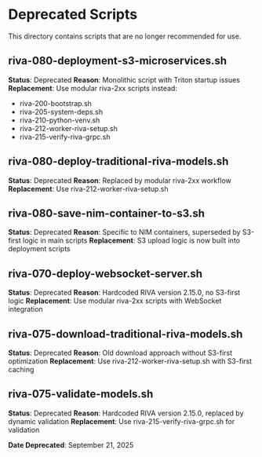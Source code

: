 # Deprecated Scripts

This directory contains scripts that are no longer recommended for use.

## riva-080-deployment-s3-microservices.sh
**Status**: Deprecated
**Reason**: Monolithic script with Triton startup issues
**Replacement**: Use modular riva-2xx scripts instead:
- riva-200-bootstrap.sh
- riva-205-system-deps.sh
- riva-210-python-venv.sh
- riva-212-worker-riva-setup.sh
- riva-215-verify-riva-grpc.sh

## riva-080-deploy-traditional-riva-models.sh
**Status**: Deprecated
**Reason**: Replaced by modular riva-2xx workflow
**Replacement**: Use riva-212-worker-riva-setup.sh

## riva-080-save-nim-container-to-s3.sh
**Status**: Deprecated
**Reason**: Specific to NIM containers, superseded by S3-first logic in main scripts
**Replacement**: S3 upload logic is now built into deployment scripts

## riva-070-deploy-websocket-server.sh
**Status**: Deprecated
**Reason**: Hardcoded RIVA version 2.15.0, no S3-first logic
**Replacement**: Use modular riva-2xx scripts with WebSocket integration

## riva-075-download-traditional-riva-models.sh
**Status**: Deprecated
**Reason**: Old download approach without S3-first optimization
**Replacement**: Use riva-212-worker-riva-setup.sh with S3-first caching

## riva-075-validate-models.sh
**Status**: Deprecated
**Reason**: Hardcoded RIVA version 2.15.0, replaced by dynamic validation
**Replacement**: Use riva-215-verify-riva-grpc.sh for validation

**Date Deprecated**: September 21, 2025

